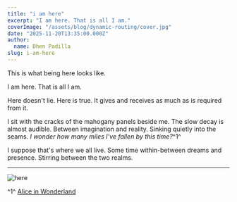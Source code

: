 ```yaml
---
title: "i am here"
excerpt: "I am here. That is all I am."
coverImage: "/assets/blog/dynamic-routing/cover.jpg"
date: "2025-11-20T13:35:00.000Z"
author:
  name: Dhen Padilla
slug: i-am-here
---
```


This is what being here looks like.

I am here. That is all I am.

Here doesn't lie. Here is true.
It gives and receives as much as is required from it.

I sit with the cracks of the mahogany panels beside me. The slow decay is almost audible. Between imagination and reality. Sinking quietly into the seams. _I wonder how many miles I've fallen by this time?_^1^

I suppose that's where we all live. Some time within-between dreams and presence. Stirring between the two realms.

---

![here](/assets/photos/jazz-masoto.png)

^1^ [Alice in Wonderland](https://www.cs.cmu.edu/~rgs/alice-I.html#:~:text=I%20wonder%20how%20many%20miles%20,this%20time)
